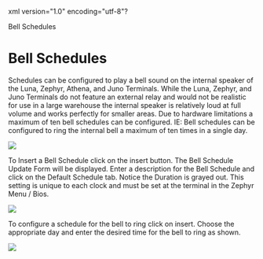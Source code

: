 xml version="1.0" encoding="utf-8"?





Bell Schedules




# Bell Schedules

Schedules can be configured to play a bell sound on the internal speaker of the Luna, Zephyr, Athena, and Juno Terminals. While the Luna, Zephyr, and Juno Terminals do not feature an external relay and would not be realistic for use in a large warehouse the internal speaker is relatively loud at full volume and works perfectly for smaller areas. Due to hardware limitations a maximum of ten bell schedules can be configured. IE: Bell schedules can be configured to ring the internal bell a maximum of ten times in a single day.

![](/img/image-404.png)

To Insert a Bell Schedule click on the insert button. The Bell Schedule Update Form will be displayed. Enter a description for the Bell Schedule and click on the Default Schedule tab. Notice the Duration is grayed out. This setting is unique to each clock and must be set at the terminal in the Zephyr Menu / Bios.

![](/img/image-404.png)

To configure a schedule for the bell to ring click on insert. Choose the appropriate day and enter the desired time for the bell to ring as shown.

![](/img/image-404.png)
